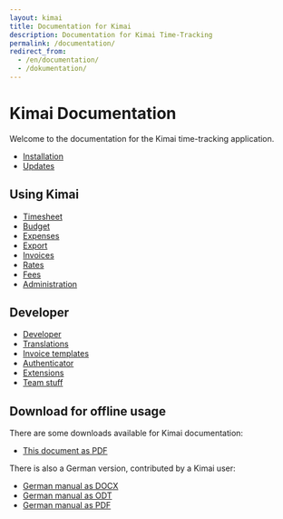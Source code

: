 ```yaml
---
layout: kimai
title: Documentation for Kimai
description: Documentation for Kimai Time-Tracking
permalink: /documentation/
redirect_from:
  - /en/documentation/
  - /dokumentation/
---
```


# Kimai Documentation

Welcome to the documentation for the Kimai time-tracking application.

* [Installation](installation/)
* [Updates](updates/)

## Using Kimai

* [Timesheet](timesheet/)
* [Budget](budget/)
* [Expenses](expenses/)
* [Export](export/)
* [Invoices](invoices/)
* [Rates](rates/)
* [Fees](fees/)
* [Administration](administration/)

## Developer

* [Developer](developer/)
* [Translations](translations/)
* [Invoice templates](invoice-templates/)
* [Authenticator](authenticator/)
* [Extensions](extensions/)
* [Team stuff](team/)

## Download for offline usage

There are some downloads available for Kimai documentation:

* [This document as PDF](https://github.com/kimai/manuals/raw/master/documentation.pdf)

There is also a German version, contributed by a  Kimai user:

* [German manual as DOCX](https://github.com/kimai/manuals/blob/master/Kimai%20Zeiterfassung%20Benutzerhandbuch.docx?raw=true)
* [German manual as ODT](https://github.com/kimai/manuals/blob/master/Kimai%20Zeiterfassung%20Benutzerhandbuch.odt?raw=true)
* [German manual as PDF](https://github.com/kimai/manuals/blob/master/Kimai%20Zeiterfassung%20Benutzerhandbuch_deutsch_final.pdf?raw=true)
